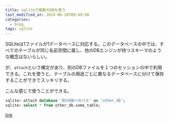 ```yaml
---
title: sqliteで複数のDBを使う
last_modified_at: 2024-06-26T09:49:58
categories:
  - blog
tags: sqlite
---
```


SQLiteは1ファイルが1データベースに対応する。このデータベースの中では、すべてのテーブルが同じ名前空間に属し、他のDBエンジンが持つスキーマのような概念はないらしい。

が、`attach`という構文があり、別のDBファイルを１つのセッションの中で利用できる。これを使うと、テーブルの用途ごとに異なるデータベースに分けて保存することができてスッキリする。

こんな感じで使うことができる。

```sql
sqlite> attach database '別のDBへのパス' as 'other_db';
sqlite> select * from other_db.some_table;
```

[link](https://stackoverflow.com/questions/49660302/does-sqlite-have-the-concept-of-a-schema-in-naming-tables-views)
